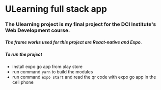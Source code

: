 # ULearning full stack app

### The Ulearning project is my final project for the DCI Institute's Web Development course.
##### The frame works used for this project are React-native and Expo.

##### To run the project 
- install expo go app from play store
- run command `yarn` to build the modules
- run command `expo start` and read the qr code with expo go app in the cell phone
